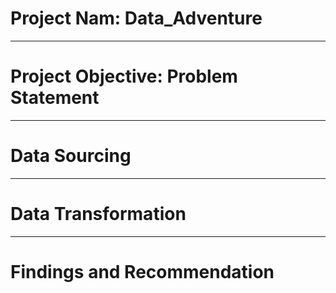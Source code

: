 # Project Nam: Data_Adventure

--------
# Project Objective: Problem Statement



--------
# Data Sourcing



-------
# Data Transformation



----------
# Findings and Recommendation
